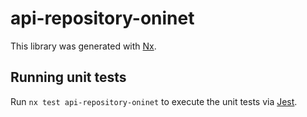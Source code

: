 # api-repository-oninet

This library was generated with [Nx](https://nx.dev).

## Running unit tests

Run `nx test api-repository-oninet` to execute the unit tests via [Jest](https://jestjs.io).
